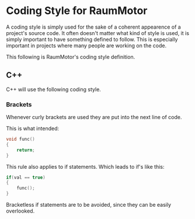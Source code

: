 # Coding Style for RaumMotor

A coding style is simply used for the sake of a coherent appearence of a project's source code. It often doesn't matter what kind of style is used, it is simply important to have something defined to follow. This is especially important in projects where many people are working on the code.

This following is RaumMotor's coding style definition.

## C++

C++ will use the following coding style.

### Brackets

Whenever curly brackets are used they are put into the next line of code.

This is what intended:
```cpp
void func()
{
	return;
}
```

This rule also applies to if statements. Which leads to if's like this:
```cpp
if(val == true)
{
	func();
}
```

Bracketless if statements are to be avoided, since they can be easily overlooked.